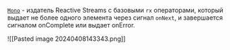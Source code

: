 [`Mono`](https://projectreactor.io/docs/core/release/api/reactor/core/publisher/Mono.html) - издатель Reactive Streams с базовыми `rx` операторами, который выдает не более одного элемента через сигнал `onNext`, и завершается сигналом onComplete или выдает onError.

![[Pasted image 20240408143343.png]]